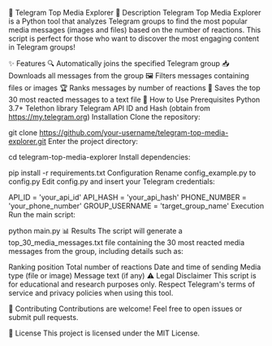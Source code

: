 🌟 Telegram Top Media Explorer
📝 Description
Telegram Top Media Explorer is a Python tool that analyzes Telegram groups to find the most popular media messages (images and files) based on the number of reactions. This script is perfect for those who want to discover the most engaging content in Telegram groups!

✨ Features
🔍 Automatically joins the specified Telegram group
📥 Downloads all messages from the group
🖼️ Filters messages containing files or images
🏆 Ranks messages by number of reactions
💾 Saves the top 30 most reacted messages to a text file
🚀 How to Use
Prerequisites
Python 3.7+
Telethon library
Telegram API ID and Hash (obtain from https://my.telegram.org)
Installation
Clone the repository:

git clone https://github.com/your-username/telegram-top-media-explorer.git
Enter the project directory:

cd telegram-top-media-explorer
Install dependencies:

pip install -r requirements.txt
Configuration
Rename config_example.py to config.py
Edit config.py and insert your Telegram credentials:

API_ID = 'your_api_id'
API_HASH = 'your_api_hash'
PHONE_NUMBER = 'your_phone_number'
GROUP_USERNAME = 'target_group_name'
Execution
Run the main script:


python main.py
📊 Results
The script will generate a top_30_media_messages.txt file containing the 30 most reacted media messages from the group, including details such as:

Ranking position
Total number of reactions
Date and time of sending
Media type (file or image)
Message text (if any)
⚠️ Legal Disclaimer
This script is for educational and research purposes only. Respect Telegram's terms of service and privacy policies when using this tool.

🤝 Contributing
Contributions are welcome! Feel free to open issues or submit pull requests.

📜 License
This project is licensed under the MIT License.

